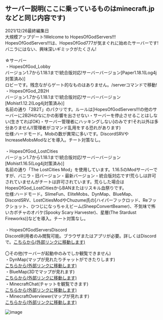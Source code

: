 ## サーバー説明(ここに乗っているものはminecraft.jpなどと同じ内容です)
2021/12/26最終編集日<br>
大規模アップデート!Welcome to HopesOfGodServers!!!<br>
HopesOfGodServers!!!は、HopesOfGod777が気まぐれに始めたサーバーです!<br>
バニラにはない、興味深いギミックがたくさん!<br><br>
☆サーバー<br>
・HopesOfGod_Lobby<br>
バージョン1.7から1.18.1まで!統合版対応!サーバーバージョン[Paper1.18.1(Log4j対策済み)]<br>
ロビーです。残念ながらゲート的なものはありません。/serverコマンドで移動!<br>
・HopesOfGod_2B2H<br>
バージョン1.7から1.18.1まで!統合版対応!サーバーバージョン[Mohist1.12.2(Log4j対策済み)]<br>
名前の通り「2B2T」のパクリです。ルールは[HopesOfGodServers!!!の他のサーバーに2B2Hのなにかの影響を出させない・サーバーを停止させることはしない(生きてればOK)・サーバー管理者にハッキングしない]のみです!それ以外は多分ありません!(管理者がコマンド乱用をする恐れがあります)<br>
仕様:ハードモード。Mobの数が異常に多いです。DiscordSRVやIncreaseMobsModなどを導入。チート対策なし。<br><br>
・HopesOfGod_LostCities<br>
バージョン1.7から1.18.1まで!統合版対応!サーバーバージョン[Mohist1.16.5(Log4j対策済み)]<br>
名前の通り「The LostCities Mod」を使用しています。1.16.5のModサーバーですが、バニラ・旧バージョン・最新バージョン・統合版対応です!荒らしは許可されていませんがチートは許可されています。荒らした場合はHopesOfGod_LostCitiesからBANまたはリスキル血祭りです。<br>
仕様:ハードモード。SlimeFun、EliteMobs、DynMap、BlueMap、DiscordSRV、LostCitiesModやChuzume氏の[ハイパーフックロッド、Reフックショット、ひつじになっちゃえビーム(SheepConvertBeamer)、不気味で怖いカボチャのオバケ(Spooky Scary Harvester)、星層(The Stardust Fireworks)]などを導入。チート対策なし。<br><br>
・HopesOfGodServersDiscord<br>
Discord利用者のみ閲覧可能。ブラウザまたはアプリが必要。詳しくはDiscordで。<a href="https://discord.gg/bjFPFvsSqW">こちらから(外部リンクに移動します)</a><br><br>
〇その他(サーバーが起動中のみでしか観覧できません)<br>
・DynMap(マップが見れたりチャットができたりします)<br>
<a href="https://220.109.145.50:8123">こちらから(外部リンクに移動します)</a><br>
・BlueMap(3Dでマップが見れます)<br>
<a href="https://220.109.145.50:8100">こちらから(外部リンクに移動します)</a><br>
・MinecraftChat(チャットを観覧できます)<br>
<a href="https://220.109.145.50:8080">こちらから(外部リンクに移動します)</a><br>
・MinecraftOverviewer(マップが見れます)<br>
<a href="https://220.109.145.50">こちらから(外部リンクに移動します)</a><br>

![image](https://user-images.githubusercontent.com/93822809/147342176-0fff4832-1274-41d3-8fcf-e43d2a55e837.png)
